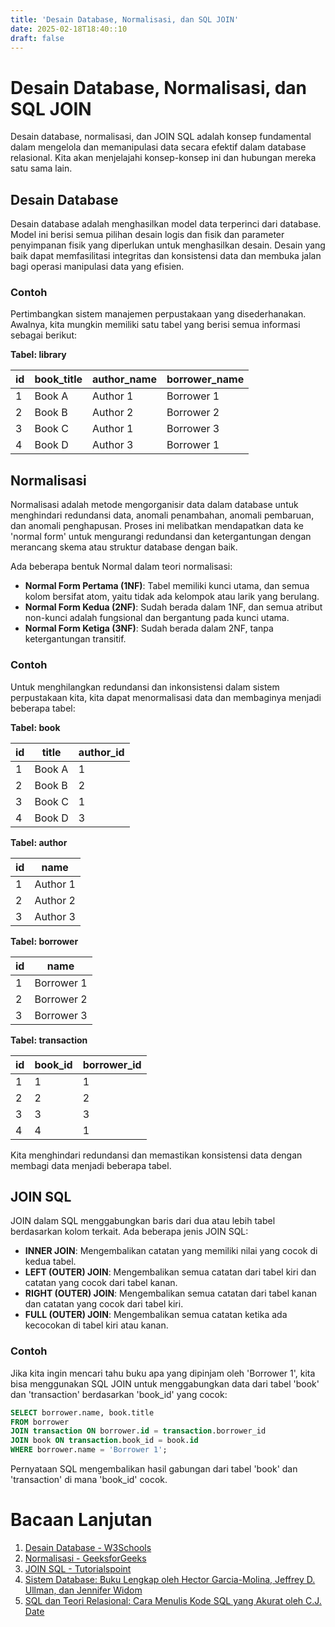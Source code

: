```yaml
---
title: 'Desain Database, Normalisasi, dan SQL JOIN'
date: 2025-02-18T18:40::10
draft: false
---
```


# Desain Database, Normalisasi, dan SQL JOIN

Desain database, normalisasi, dan JOIN SQL adalah konsep fundamental dalam mengelola dan memanipulasi data secara efektif dalam database relasional. Kita akan menjelajahi konsep-konsep ini dan hubungan mereka satu sama lain.

## Desain Database

Desain database adalah menghasilkan model data terperinci dari database. Model ini berisi semua pilihan desain logis dan fisik dan parameter penyimpanan fisik yang diperlukan untuk menghasilkan desain. Desain yang baik dapat memfasilitasi integritas dan konsistensi data dan membuka jalan bagi operasi manipulasi data yang efisien.

### Contoh

Pertimbangkan sistem manajemen perpustakaan yang disederhanakan. Awalnya, kita mungkin memiliki satu tabel yang berisi semua informasi sebagai berikut:

**Tabel: library**

| id  | book_title | author_name | borrower_name |
| --- | ---------- | ----------- | ------------- |
| 1   | Book A     | Author 1    | Borrower 1    |
| 2   | Book B     | Author 2    | Borrower 2    |
| 3   | Book C     | Author 1    | Borrower 3    |
| 4   | Book D     | Author 3    | Borrower 1    |

## Normalisasi

Normalisasi adalah metode mengorganisir data dalam database untuk menghindari redundansi data, anomali penambahan, anomali pembaruan, dan anomali penghapusan. Proses ini melibatkan mendapatkan data ke 'normal form' untuk mengurangi redundansi dan ketergantungan dengan merancang skema atau struktur database dengan baik.

Ada beberapa bentuk Normal dalam teori normalisasi:

- **Normal Form Pertama (1NF)**: Tabel memiliki kunci utama, dan semua kolom bersifat atom, yaitu tidak ada kelompok atau larik yang berulang.
- **Normal Form Kedua (2NF)**: Sudah berada dalam 1NF, dan semua atribut non-kunci adalah fungsional dan bergantung pada kunci utama.
- **Normal Form Ketiga (3NF)**: Sudah berada dalam 2NF, tanpa ketergantungan transitif.

### Contoh

Untuk menghilangkan redundansi dan inkonsistensi dalam sistem perpustakaan kita, kita dapat menormalisasi data dan membaginya menjadi beberapa tabel:

**Tabel: book**

| id  | title  | author_id |
| --- | ------ | --------- |
| 1   | Book A | 1         |
| 2   | Book B | 2         |
| 3   | Book C | 1         |
| 4   | Book D | 3         |

**Tabel: author**

| id  | name     |
| --- | -------- |
| 1   | Author 1 |
| 2   | Author 2 |
| 3   | Author 3 |

**Tabel: borrower**

| id  | name       |
| --- | ---------- |
| 1   | Borrower 1 |
| 2   | Borrower 2 |
| 3   | Borrower 3 |

**Tabel: transaction**

| id  | book_id | borrower_id |
| --- | ------- | ----------- |
| 1   | 1       | 1           |
| 2   | 2       | 2           |
| 3   | 3       | 3           |
| 4   | 4       | 1           |

Kita menghindari redundansi dan memastikan konsistensi data dengan membagi data menjadi beberapa tabel.

## JOIN SQL

JOIN dalam SQL menggabungkan baris dari dua atau lebih tabel berdasarkan kolom terkait. Ada beberapa jenis JOIN SQL:

- **INNER JOIN**: Mengembalikan catatan yang memiliki nilai yang cocok di kedua tabel.
- **LEFT (OUTER) JOIN**: Mengembalikan semua catatan dari tabel kiri dan catatan yang cocok dari tabel kanan.
- **RIGHT (OUTER) JOIN**: Mengembalikan semua catatan dari tabel kanan dan catatan yang cocok dari tabel kiri.
- **FULL (OUTER) JOIN**: Mengembalikan semua catatan ketika ada kecocokan di tabel kiri atau kanan.

### Contoh

Jika kita ingin mencari tahu buku apa yang dipinjam oleh 'Borrower 1', kita bisa menggunakan SQL JOIN untuk menggabungkan data dari tabel 'book' dan 'transaction' berdasarkan 'book_id' yang cocok:

```sql
SELECT borrower.name, book.title
FROM borrower
JOIN transaction ON borrower.id = transaction.borrower_id
JOIN book ON transaction.book_id = book.id
WHERE borrower.name = 'Borrower 1';
```

Pernyataan SQL mengembalikan hasil gabungan dari tabel 'book' dan 'transaction' di mana 'book_id' cocok.

# Bacaan Lanjutan

1. [Desain Database - W3Schools](https://www.w3schools.com/sql/sql_intro.asp)
2. [Normalisasi - GeeksforGeeks](https://www.geeksforgeeks.org/introduction-of-database-normalization/)
3. [JOIN SQL - Tutorialspoint](https://www.tutorialspoint.com/sql/sql-using-joins.htm)
4. [Sistem Database: Buku Lengkap oleh Hector Garcia-Molina, Jeffrey D. Ullman, dan Jennifer Widom](https://www.amazon.com/Database-Systems-Complete-Book-2nd/dp/0131873253)
5. [SQL dan Teori Relasional: Cara Menulis Kode SQL yang Akurat oleh C.J. Date](https://www.amazon.com/SQL-Relational-Theory-Write-Accurate/dp/1491941170)
